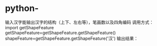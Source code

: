 # python-
输入汉字能输出汉字的结构（上下、左右等），笔画数以及四角编码
调用方式：
import getShapeFeature
getShapeFeature=getShapeFeature.getShapeFeature()
shapeFeature=getShapeFeature.getShapeFeature('汉')
输出结果：
